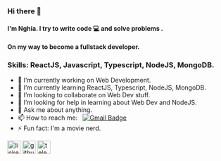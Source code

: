 ### Hi there 👋 

#### I'm Nghia. I try to write code 💻 and solve problems .
#### On my way to become a fullstack developer.

### Skills: ReactJS, Javascript, Typescript, NodeJS, MongoDB.

- 🔭 I’m currently working on Web Development.
- 🌱 I’m currently learning ReactJS, Typescript, NodeJS, MongoDB.
- 👯 I’m looking to collaborate on Web Dev stuff.
- 🤔 I’m looking for help in learning about Web Dev and NodeJS.
- 💬 Ask me about anything.
- 📫 How to reach me:  &nbsp;&nbsp;[![Gmail Badge](https://img.shields.io/badge/-Gmail-c14438?style=flat-square&logo=Gmail&logoColor=white&link=mailto:shuklaraghav321.com)](mailto:nghianm2803@gmail.com)
- ⚡ Fun fact: I'm a movie nerd.

[<img src='https://cdn.jsdelivr.net/npm/simple-icons@3.0.1/icons/linkedin.svg' alt='linkedin' height='30'>](https://www.linkedin.com/in/nghianm2803) [<img src='https://cdn.jsdelivr.net/npm/simple-icons@3.0.1/icons/github.svg' alt='github' height='30'>](https://github.com/nghianm2803) [<img src='https://cdn.jsdelivr.net/npm/simple-icons@3.0.1/icons/telegram.svg' alt='telegram' height='30'>](https://t.me/doocharsiu)

